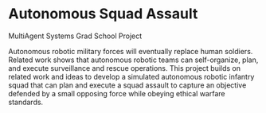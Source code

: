 # Autonomous Squad Assault
MultiAgent Systems Grad School Project

Autonomous robotic military forces will eventually replace human soldiers. Related work shows
that autonomous robotic teams can self-organize, plan, and execute surveillance and rescue
operations. This project builds on related work and ideas to develop a simulated autonomous
robotic infantry squad that can plan and execute a squad assault to capture an objective
defended by a small opposing force while obeying ethical warfare standards.
